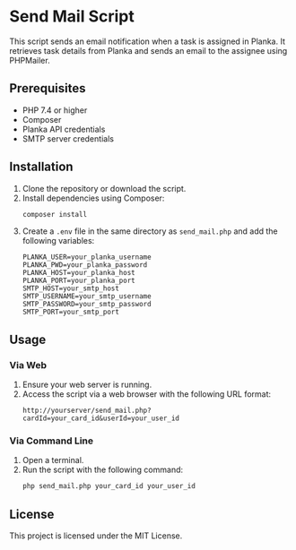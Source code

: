 # Send Mail Script

This script sends an email notification when a task is assigned in Planka. It retrieves task details from Planka and sends an email to the assignee using PHPMailer.

## Prerequisites

- PHP 7.4 or higher
- Composer
- Planka API credentials
- SMTP server credentials

## Installation

1. Clone the repository or download the script.
2. Install dependencies using Composer:
    ```sh
    composer install
    ```
3. Create a `.env` file in the same directory as `send_mail.php` and add the following variables:
    ```
    PLANKA_USER=your_planka_username
    PLANKA_PWD=your_planka_password
    PLANKA_HOST=your_planka_host
    PLANKA_PORT=your_planka_port
    SMTP_HOST=your_smtp_host
    SMTP_USERNAME=your_smtp_username
    SMTP_PASSWORD=your_smtp_password
    SMTP_PORT=your_smtp_port
    ```

## Usage

### Via Web

1. Ensure your web server is running.
2. Access the script via a web browser with the following URL format:
    ```
    http://yourserver/send_mail.php?cardId=your_card_id&userId=your_user_id
    ```

### Via Command Line

1. Open a terminal.
2. Run the script with the following command:
    ```sh
    php send_mail.php your_card_id your_user_id
    ```

## License

This project is licensed under the MIT License.
